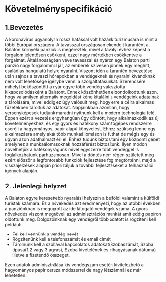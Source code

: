 # Követelményspecifikáció

## 1.Bevezetés

A koronavírus ugyanolyan rossz hatással volt hazánk turizmusára is mint a többi Európai országéra.
 A tavasszal országosan elrendelt karantént a Balaton környéki panziók is megérezték, mivel a tavalyi évhez képest
 a forgalom jelentősen csökkent, ezzel nagy mértékben csökkentve a forgalmat.
 Általánosságban véve tavasszal és nyáron egy Balaton parti panzió nagy forgalommal jár,
 az emberek szívesen jönnek egy meghitt, családias hangulatú helyre nyaralni.
 Viszont idén a karantén bevezetése után sajnos a tavaszi hónapokban a vendégeknek és nyaralni kívánóknak
 nem volt lehetősége igénybe venni a szolgáltatásunkat.
 Szerencsére mihelyt beköszöntött a nyár egyre több vendég választotta kikapcsolódásként a Balatont.
 Ennek köszönhetően elgondolkodtunk azon, hogy valamilyen alternatív megoldást kéne kitalálni a vendégeink
 adatainak a tárolására, mivel eddig ez úgy valósult meg, hogy erre a célra alkalmas füzetekben tároltuk az adatokat.
 Napjainkban azonban, hogy versenyképesek tudjunk maradni nyitnunk kell a modern technologia felé.
 Éppen ezért a vezetés engyhangúan úgy döntött, hogy alkalmazkodik az új követelményekhez,
 és egy gyors és hatékony számítógépes rendszerre cseréli a hagyományos, papír alapú könyvelést.
 Ehhez szükség lenne egy alkalmazásra amely akár több munkaállomáson is futhat de mégis egy és ugyan azon
 adathalmazt éri el. Ehhez tudunk biztosítani egy központi gépet amelyhez a munkaálomásoknak hozzáférést
 biztosítunk. Ilyen módon növelhetjük a hatékonyságunk mivel egyszerre több vendéggel is foglalkozhatunk
 párhuzamosan. Mivel a döntés nem régen született meg ezért először a legfontosabb funkciók fejlesztése
 fog megtörténni, majd a visszajelzések alapján priorizáljuk a további fejlesztéseket a felhasználói
 igények alapján.


## 2. Jelenlegi helyzet

A Balaton egyre keresettebb nyaralási helyszín a belföldi valamint a külföldi turisták számára.
Ez a növekedés azt eredményezi, hogy az utóbbi években a panziónkban is megugrott az ide látogató vendégek száma.
A gyors növekedés viszont megnöveli az adminisztrációs munkát amit eddig papíron oldottunk meg.
Dolgozóinknak egy vendégről több adatott is rögziteni kell például:

* Fel kell vennünk a vendég nevét
* Rögzitenünk kell a telefonszámát és email cimét
* Tárolnunk kell a szobával kapcsolatos adatokat(Szobaszámát, Szoba típusa(1,2 vagy 3 ágyas), Szoba kivételének és elhagyásának dátuma) illetve a fizetendő összeget.

Ezen adatok adminisztrálása kis vendégszám esetén kivitelezhető a hagyományos papír ceruza módszerrel de nagy létszámnál ez már lehetetlen.
